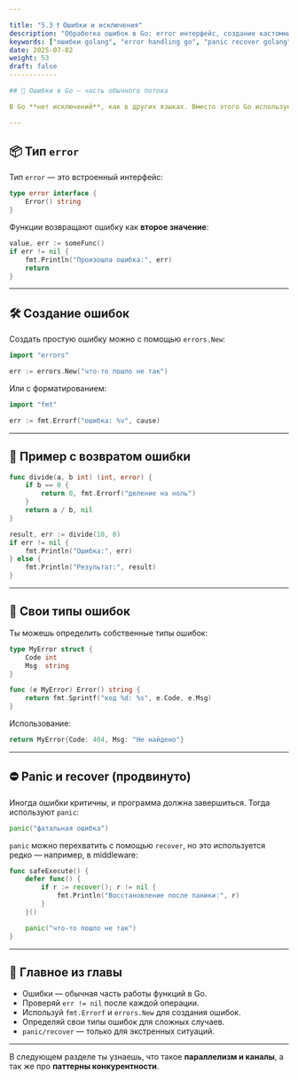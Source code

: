 ```yaml
---

title: "5.3 ❗ Ошибки и исключения"
description: "Обработка ошибок в Go: error интерфейс, создание кастомных ошибок, panic/recover, лучшие практики."
keywords: ["ошибки golang", "error handling go", "panic recover golang", "обработка ошибок go"]
date: 2025-07-02
weight: 53
draft: false
------------

## 🚨 Ошибки в Go — часть обычного потока

В Go **нет исключений**, как в других языках. Вместо этого Go использует **значения ошибок** — это простой, но мощный способ обработки проблем.

---
```


## 📦 Тип `error`

Тип `error` — это встроенный интерфейс:

```go
type error interface {
    Error() string
}
```

Функции возвращают ошибку как **второе значение**:

```go
value, err := someFunc()
if err != nil {
    fmt.Println("Произошла ошибка:", err)
    return
}
```

---

## 🛠 Создание ошибок

Создать простую ошибку можно с помощью `errors.New`:

```go
import "errors"

err := errors.New("что-то пошло не так")
```

Или с форматированием:

```go
import "fmt"

err := fmt.Errorf("ошибка: %v", cause)
```

---

## 📏 Пример с возвратом ошибки

```go
func divide(a, b int) (int, error) {
    if b == 0 {
        return 0, fmt.Errorf("деление на ноль")
    }
    return a / b, nil
}

result, err := divide(10, 0)
if err != nil {
    fmt.Println("Ошибка:", err)
} else {
    fmt.Println("Результат:", result)
}
```

---

## 🔧 Свои типы ошибок

Ты можешь определить собственные типы ошибок:

```go
type MyError struct {
    Code int
    Msg  string
}

func (e MyError) Error() string {
    return fmt.Sprintf("код %d: %s", e.Code, e.Msg)
}
```

Использование:

```go
return MyError{Code: 404, Msg: "Не найдено"}
```

---

## ⛔ Panic и recover (продвинуто)

Иногда ошибки критичны, и программа должна завершиться. Тогда используют `panic`:

```go
panic("фатальная ошибка")
```

`panic` можно перехватить с помощью `recover`, но это используется редко — например, в middleware:

```go
func safeExecute() {
    defer func() {
        if r := recover(); r != nil {
            fmt.Println("Восстановление после паники:", r)
        }
    }()

    panic("что-то пошло не так")
}
```

---

## 📌 Главное из главы

* Ошибки — обычная часть работы функций в Go.
* Проверяй `err != nil` после каждой операции.
* Используй `fmt.Errorf` и `errors.New` для создания ошибок.
* Определяй свои типы ошибок для сложных случаев.
* `panic/recover` — только для экстренных ситуаций.

---

В следующем разделе ты узнаешь, что такое **параллелизм и каналы**, а так же про **паттерны конкурентности**.
